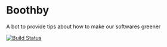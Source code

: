 # Boothby
A bot to provide tips about how to make our softwares greener

[![Build Status](https://travis-ci.com/valeuriad-techlab/Boothby.svg?branch=master)](https://travis-ci.com/valeuriad-techlab/Boothby)